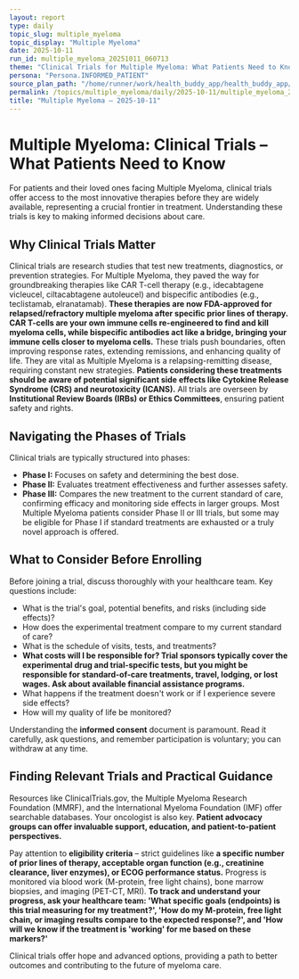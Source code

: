 ```yaml
---
layout: report
type: daily
topic_slug: multiple_myeloma
topic_display: "Multiple Myeloma"
date: 2025-10-11
run_id: multiple_myeloma_20251011_060713
theme: "Clinical Trials for Multiple Myeloma: What Patients Need to Know"
persona: "Persona.INFORMED_PATIENT"
source_plan_path: "/home/runner/work/health_buddy_app/health_buddy_app/.results/multiple_myeloma/weekly_plan/2025-10-06/plan.json"
permalink: /topics/multiple_myeloma/daily/2025-10-11/multiple_myeloma_20251011_060713/
title: "Multiple Myeloma — 2025-10-11"
---
```


# Multiple Myeloma: Clinical Trials – What Patients Need to Know

For patients and their loved ones facing Multiple Myeloma, clinical trials offer access to the most innovative therapies before they are widely available, representing a crucial frontier in treatment. Understanding these trials is key to making informed decisions about care.

## Why Clinical Trials Matter

Clinical trials are research studies that test new treatments, diagnostics, or prevention strategies. For Multiple Myeloma, they paved the way for groundbreaking therapies like CAR T-cell therapy (e.g., idecabtagene vicleucel, ciltacabtagene autoleucel) and bispecific antibodies (e.g., teclistamab, elranatamab). **These therapies are now FDA-approved for relapsed/refractory multiple myeloma after specific prior lines of therapy.** **CAR T-cells are your own immune cells re-engineered to find and kill myeloma cells, while bispecific antibodies act like a bridge, bringing your immune cells closer to myeloma cells.** These trials push boundaries, often improving response rates, extending remissions, and enhancing quality of life. They are vital as Multiple Myeloma is a relapsing-remitting disease, requiring constant new strategies. **Patients considering these treatments should be aware of potential significant side effects like Cytokine Release Syndrome (CRS) and neurotoxicity (ICANS).** All trials are overseen by **Institutional Review Boards (IRBs) or Ethics Committees**, ensuring patient safety and rights.

## Navigating the Phases of Trials

Clinical trials are typically structured into phases:
*   **Phase I:** Focuses on safety and determining the best dose.
*   **Phase II:** Evaluates treatment effectiveness and further assesses safety.
*   **Phase III:** Compares the new treatment to the current standard of care, confirming efficacy and monitoring side effects in larger groups.
Most Multiple Myeloma patients consider Phase II or III trials, but some may be eligible for Phase I if standard treatments are exhausted or a truly novel approach is offered.

## What to Consider Before Enrolling

Before joining a trial, discuss thoroughly with your healthcare team. Key questions include:
*   What is the trial's goal, potential benefits, and risks (including side effects)?
*   How does the experimental treatment compare to my current standard of care?
*   What is the schedule of visits, tests, and treatments?
*   **What costs will I be responsible for? Trial sponsors typically cover the experimental drug and trial-specific tests, but you might be responsible for standard-of-care treatments, travel, lodging, or lost wages. Ask about available financial assistance programs.**
*   What happens if the treatment doesn't work or if I experience severe side effects?
*   How will my quality of life be monitored?

Understanding the **informed consent** document is paramount. Read it carefully, ask questions, and remember participation is voluntary; you can withdraw at any time.

## Finding Relevant Trials and Practical Guidance

Resources like ClinicalTrials.gov, the Multiple Myeloma Research Foundation (MMRF), and the International Myeloma Foundation (IMF) offer searchable databases. Your oncologist is also key. **Patient advocacy groups can offer invaluable support, education, and patient-to-patient perspectives.**

Pay attention to **eligibility criteria** – strict guidelines like **a specific number of prior lines of therapy, acceptable organ function (e.g., creatinine clearance, liver enzymes), or ECOG performance status.** Progress is monitored via blood work (M-protein, free light chains), bone marrow biopsies, and imaging (PET-CT, MRI). **To track and understand your progress, ask your healthcare team: 'What specific goals (endpoints) is this trial measuring for my treatment?', 'How do my M-protein, free light chain, or imaging results compare to the expected response?', and 'How will we know if the treatment is 'working' for me based on these markers?'**

Clinical trials offer hope and advanced options, providing a path to better outcomes and contributing to the future of myeloma care.

